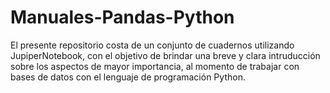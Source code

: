 # Manuales-Pandas-Python
 El presente repositorio costa de un conjunto de cuadernos utilizando JupiperNotebook, con el objetivo de brindar una breve y clara intruducción sobre los aspectos de mayor importancia, al momento de trabajar con bases de datos con el lenguaje de programación Python.
